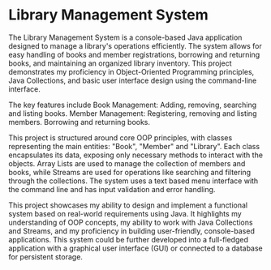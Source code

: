 # Library Management System
The Library Management System is a console-based Java application designed to manage a library's operations efficiently. The system allows for easy handling of books and member registrations, borrowing and returning books, and maintaining an organized library inventory. This project demonstrates my proficiency in Object-Oriented Programming principles, Java Collections, and basic user interface design using the command-line interface.

The key features include Book Management: Adding, removing, searching and listing books. Member Management: Registering, removing and listing members. Borrowing and returning books.

This project is structured around core OOP principles, with classes representing the main entities: "Book", "Member" and "Library". Each class encapsulates its data, exposing only necessary methods to interact with the objects. Array Lists are used to manage the collection of members and books, while Streams are used for operations like searching and filtering through the collections. The system uses a text based menu interface with the command line and has input validation and error handling.

This project showcases my ability to design and implement a functional system based on real-world requirements using Java. It highlights my understanding of OOP concepts, my ability to work with Java Collections and Streams, and my proficiency in building user-friendly, console-based applications. This system could be further developed into a full-fledged application with a graphical user interface (GUI) or connected to a database for persistent storage.
